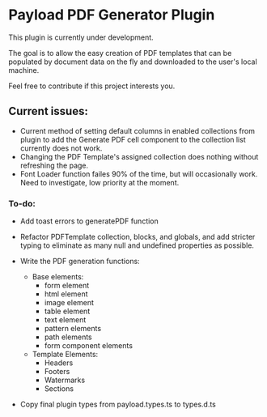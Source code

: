 # Payload PDF Generator Plugin

This plugin is currently under development. 

The goal is to allow the easy creation of PDF templates that can be populated by document data on the fly and downloaded to the user's local machine.

Feel free to contribute if this project interests you.

## Current issues:

* Current method of setting default columns in enabled collections from plugin to add the Generate PDF cell component to the collection list currently does not work.
* Changing the PDF Template's assigned collection does nothing without refreshing the page.
* Font Loader function failes 90% of the time, but will occasionally work. Need to investigate, low priority at the moment.

### To-do:

* Add toast errors to generatePDF function
* Refactor PDFTemplate collection, blocks, and globals, and add stricter typing to eliminate as many null and undefined properties as possible.

* Write the PDF generation functions:
  * Base elements:
    * form element
    * html element
    * image element
    * table element
    * text element
    * pattern elements
    * path elements
    * form component elements
  * Template Elements:
    * Headers
    * Footers
    * Watermarks
    * Sections
    
* Copy final plugin types from payload.types.ts to types.d.ts
